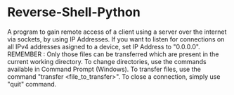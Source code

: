 # Reverse-Shell-Python
A program to gain remote access of a client using a server over the internet via sockets, by using IP Addresses.
If you want to listen for connections on all IPv4 addresses asigned to a device, set IP Address to "0.0.0.0".
REMEMBER : Only those files can be transferred which are present in the current working directory.
To change directories, use the commands available in Command Prompt (Windows).
To transfer files, use the command "transfer <space> <file_to_transfer>".
To close a connection, simply use "quit" command.

